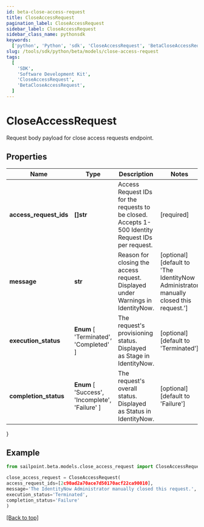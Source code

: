 ```yaml
---
id: beta-close-access-request
title: CloseAccessRequest
pagination_label: CloseAccessRequest
sidebar_label: CloseAccessRequest
sidebar_class_name: pythonsdk
keywords:
  ['python', 'Python', 'sdk', 'CloseAccessRequest', 'BetaCloseAccessRequest']
slug: /tools/sdk/python/beta/models/close-access-request
tags:
  [
    'SDK',
    'Software Development Kit',
    'CloseAccessRequest',
    'BetaCloseAccessRequest',
  ]
---
```


# CloseAccessRequest

Request body payload for close access requests endpoint.

## Properties

| Name | Type | Description | Notes |
| --- | --- | --- | --- |
| **access_request_ids** | **[]str** | Access Request IDs for the requests to be closed. Accepts 1-500 Identity Request IDs per request. | [required] |
| **message** | **str** | Reason for closing the access request. Displayed under Warnings in IdentityNow. | [optional] [default to 'The IdentityNow Administrator manually closed this request.'] |
| **execution_status** | **Enum** [ 'Terminated', 'Completed' ] | The request's provisioning status. Displayed as Stage in IdentityNow. | [optional] [default to 'Terminated'] |
| **completion_status** | **Enum** [ 'Success', 'Incomplete', 'Failure' ] | The request's overall status. Displayed as Status in IdentityNow. | [optional] [default to 'Failure'] |

}

## Example

```python
from sailpoint.beta.models.close_access_request import CloseAccessRequest

close_access_request = CloseAccessRequest(
access_request_ids=[2c90ad2a70ace7d50170acf22ca90010],
message='The IdentityNow Administrator manually closed this request.',
execution_status='Terminated',
completion_status='Failure'
)

```

[[Back to top]](#)
